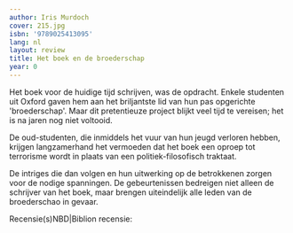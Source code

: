 ```yaml
---
author: Iris Murdoch
cover: 215.jpg
isbn: '9789025413095'
lang: nl
layout: review
title: Het boek en de broederschap
year: 0
---
```

Het boek voor de huidige tijd schrijven, was de opdracht. Enkele studenten uit Oxford gaven hem aan het briljantste lid van hun pas opgerichte 'broederschap'. Maar dit pretentieuze project blijkt veel tijd te vereisen; het is na jaren nog niet voltooid. 

De oud-studenten, die inmiddels het vuur van hun jeugd verloren hebben, krijgen langzamerhand het vermoeden dat het boek een oproep tot terrorisme wordt in plaats van een politiek-filosofisch traktaat. 

De intriges die dan volgen en hun uitwerking op de betrokkenen zorgen voor de nodige spanningen. De gebeurtenissen bedreigen niet alleen de schrijver van het boek, maar brengen uiteindelijk alle leden van de broederschao in gevaar. 

Recensie(s)NBD|Biblion recensie:
